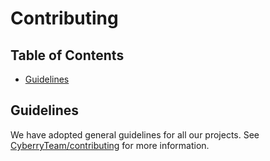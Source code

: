 # Contributing

## Table of Contents

- [Guidelines](#guidelines)

## Guidelines

We have adopted general guidelines for all our projects.
See [CyberryTeam/contributing](https://github.com/CyberryTeam/contributing/blob/master/CONTRIBUTING.md) for more information.
